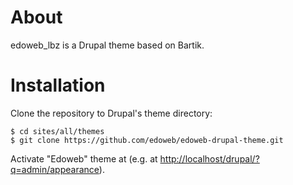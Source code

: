 # About

edoweb_lbz is a Drupal theme based on Bartik.

# Installation

Clone the repository to Drupal's theme directory:

    $ cd sites/all/themes
    $ git clone https://github.com/edoweb/edoweb-drupal-theme.git

Activate "Edoweb" theme at (e.g. at
<http://localhost/drupal/?q=admin/appearance>).
